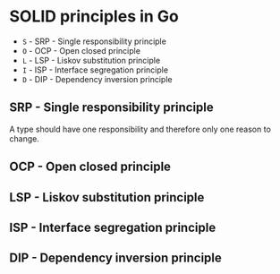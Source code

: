 # SOLID principles in Go

- `S` - SRP - Single responsibility principle
- `O` - OCP - Open closed principle
- `L` - LSP - Liskov substitution principle
- `I` - ISP - Interface segregation principle
- `D` - DIP - Dependency inversion principle

## SRP - Single responsibility principle

A type should have one responsibility and therefore only one reason to change.

## OCP - Open closed principle

## LSP - Liskov substitution principle

## ISP - Interface segregation principle

## DIP - Dependency inversion principle
